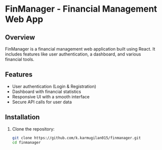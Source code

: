# FinManager - Financial Management Web App

## Overview
FinManager is a financial management web application built using React. It includes features like user authentication, a dashboard, and various financial tools.

## Features
- User authentication (Login & Registration)
- Dashboard with financial statistics
- Responsive UI with a smooth interface
- Secure API calls for user data

## Installation
1. Clone the repository:
   ```sh
   git clone https://github.com/k.karmugilan015/finmanager.git
   cd finmanager
